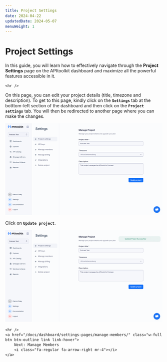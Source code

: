 ```yaml
---
title: Project Settings
date: 2024-04-22
updatedDate: 2024-05-07
menuWeight: 1
---
```


# Project Settings

In this guide, you will learn how to effectively navigate through the **Project Settings** page on the APItoolkit dashboard and maximize all the powerful features accessible in it.

```=html
<hr />
```

On this page, you can edit your project details (title, timezone and description). To get to this page, kindly click on the **`Settings`** tab at the botttom-left section of the dashboard and then click on the **`Project settings`** tab. You will then be redirected to another page where you can make the changes.

![Screenshot of APItoolkit's project settings page](/docs/dashboard/settings-pages/project-settings/project-settings-1.png)

Click on **`Update project`**.

![Screenshot of APItoolkit's project settings page](/docs/dashboard/settings-pages/project-settings/project-settings-2.png)

```=html
<hr />
<a href="/docs/dashboard/settings-pages/manage-members/" class="w-full btn btn-outline link link-hover">
    Next: Manage Members
    <i class="fa-regular fa-arrow-right mr-4"></i>
</a>
```
